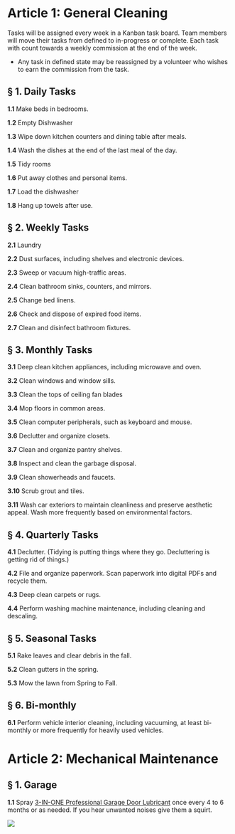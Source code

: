 # Article 1: General Cleaning

Tasks will be assigned every week in a Kanban task board. Team members will move their tasks from defined to in-progress or complete. Each task with count towards a weekly commission at the end of the week.

- Any task in defined state may be reassigned by a volunteer who wishes to earn the commission from the task.

## § 1. Daily Tasks

**1.1** Make beds in bedrooms.

**1.2** Empty Dishwasher

**1.3** Wipe down kitchen counters and dining table after meals.

**1.4** Wash the dishes at the end of the last meal of the day.

**1.5** Tidy rooms

**1.6** Put away clothes and personal items.

**1.7** Load the dishwasher

**1.8** Hang up towels after use.

## § 2. Weekly Tasks

**2.1** Laundry

**2.2** Dust surfaces, including shelves and electronic devices.

**2.3** Sweep or vacuum high-traffic areas.

**2.4** Clean bathroom sinks, counters, and mirrors.

**2.5** Change bed linens.

**2.6** Check and dispose of expired food items.

**2.7** Clean and disinfect bathroom fixtures.

## § 3. Monthly Tasks

**3.1** Deep clean kitchen appliances, including microwave and oven.

**3.2** Clean windows and window sills.

**3.3** Clean the tops of ceiling fan blades

**3.4** Mop floors in common areas.

**3.5** Clean computer peripherals, such as keyboard and mouse.

**3.6** Declutter and organize closets.

**3.7** Clean and organize pantry shelves.

**3.8** Inspect and clean the garbage disposal.

**3.9** Clean showerheads and faucets.

**3.10** Scrub grout and tiles.

**3.11** Wash car exteriors to maintain cleanliness and preserve aesthetic appeal. Wash more frequently based on environmental factors.

## § 4. Quarterly Tasks

**4.1** Declutter. (Tidying is putting things where they go. Decluttering is getting rid of things.)

**4.2** File and organize paperwork. Scan paperwork into digital PDFs and recycle them.

**4.3** Deep clean carpets or rugs.

**4.4** Perform washing machine maintenance, including cleaning and descaling.

## § 5. Seasonal Tasks

**5.1** Rake leaves and clear debris in the fall.

**5.2** Clean gutters in the spring.

**5.3** Mow the lawn from Spring to Fall.

## § 6. Bi-monthly

**6.1** Perform vehicle interior cleaning, including vacuuming, at least bi-monthly or more frequently for heavily used vehicles.

# Article 2: Mechanical Maintenance

## § 1. Garage

**1.1** Spray [3-IN-ONE Professional Garage Door Lubricant](https://www.amazon.com/3-ONE-Professional-Garage-Lubricant/dp/B001E5DLVO?th=1) once every 4 to 6 months or as needed. If you hear unwanted noises give them a squirt.

![](https://m.media-amazon.com/images/I/81clfxSN2ZL._AC_SL1500_.jpg)